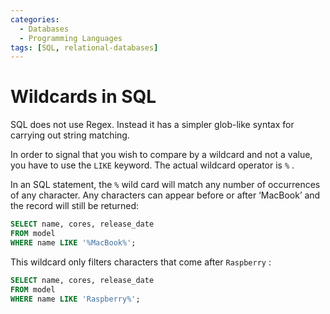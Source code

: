 ```yaml
---
categories:
  - Databases
  - Programming Languages
tags: [SQL, relational-databases]
---
```


# Wildcards in SQL

SQL does not use Regex. Instead it has a simpler glob-like syntax for carrying
out string matching.

In order to signal that you wish to compare by a wildcard and not a value, you
have to use the `LIKE` keyword. The actual wildcard operator is `%` .

In an SQL statement, the `%` wild card will match any number of occurrences of
any character. Any characters can appear before or after ‘MacBook’ and the
record will still be returned:

```sql
SELECT name, cores, release_date
FROM model
WHERE name LIKE '%MacBook%';
```

This wildcard only filters characters that come after `Raspberry` :

```sql
SELECT name, cores, release_date
FROM model
WHERE name LIKE 'Raspberry%';
```
